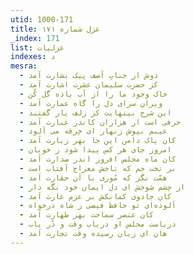 ```yaml
---
utid: 1000-171
title: غزل شماره ۱۷۱
_index: 171
list: غزلیات
indexes: د
mesra:
  - دوش از جنابِ آصف پیک بشارت آمد
  - کز حضرت سلیمان عشرت اشارت آمد
  - خاک وجود ما را از آب باده گل کُن
  - ویران سرای دل را گاه عمارت آمد
  - این شرح بینهایت کز زلف یار گفتند
  - حرفی است از هزاران کاندر عبارت آمد
  - عیبم بپوش زنهار ای خِرقه می آلود
  - کان پاک دامن این جا بهر زیارت آمد
  - امروز جای هر کس پیدا شود ز خوبان
  - کان ماه مجلس افروز اندر صدارت آمد
  - بر تخت جم که تاجش معراج آفتاب است
  - همّت نگر که مُوری با آن حقارت آمد
  - از چشم شوخش ای دل ایمان خود نگه دار
  - کان جادوی کمانکش بر عزم غارت آمد
  - آلوده‌ای تو حافظ فیضی ز شاه درخواه
  - کان عنصر سماحت بهر طهارت آمد
  - دریاست مجلس او دریاب وقت و دُر یاب
  - هان ای زیان رسیده وقت تجارت آمد
---
```

